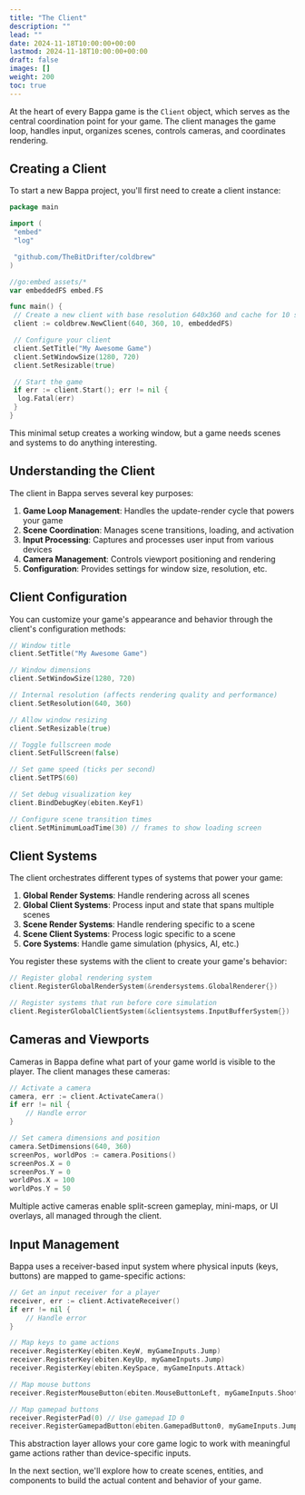 ```yaml
---
title: "The Client"
description: ""
lead: ""
date: 2024-11-18T10:00:00+00:00
lastmod: 2024-11-18T10:00:00+00:00
draft: false
images: []
weight: 200
toc: true
---
```


At the heart of every Bappa game is the `Client` object, which serves as the central coordination point for your game. The client manages the game loop, handles input, organizes scenes, controls cameras, and coordinates rendering.

## Creating a Client

To start a new Bappa project, you'll first need to create a client instance:

```go
package main

import (
 "embed"
 "log"

 "github.com/TheBitDrifter/coldbrew"
)

//go:embed assets/*
var embeddedFS embed.FS

func main() {
 // Create a new client with base resolution 640x360 and cache for 10 scenes
 client := coldbrew.NewClient(640, 360, 10, embeddedFS)

 // Configure your client
 client.SetTitle("My Awesome Game")
 client.SetWindowSize(1280, 720)
 client.SetResizable(true)

 // Start the game
 if err := client.Start(); err != nil {
  log.Fatal(err)
 }
}
```

This minimal setup creates a working window, but a game needs scenes and systems to do anything interesting.

## Understanding the Client

The client in Bappa serves several key purposes:

1. **Game Loop Management**: Handles the update-render cycle that powers your game
2. **Scene Coordination**: Manages scene transitions, loading, and activation
3. **Input Processing**: Captures and processes user input from various devices
4. **Camera Management**: Controls viewport positioning and rendering
5. **Configuration**: Provides settings for window size, resolution, etc.

## Client Configuration

You can customize your game's appearance and behavior through the client's configuration methods:

```go
// Window title
client.SetTitle("My Awesome Game")

// Window dimensions
client.SetWindowSize(1280, 720)

// Internal resolution (affects rendering quality and performance)
client.SetResolution(640, 360)

// Allow window resizing
client.SetResizable(true)

// Toggle fullscreen mode
client.SetFullScreen(false)

// Set game speed (ticks per second)
client.SetTPS(60)

// Set debug visualization key
client.BindDebugKey(ebiten.KeyF1)

// Configure scene transition times
client.SetMinimumLoadTime(30) // frames to show loading screen
```

## Client Systems

The client orchestrates different types of systems that power your game:

1. **Global Render Systems**: Handle rendering across all scenes
2. **Global Client Systems**: Process input and state that spans multiple scenes
3. **Scene Render Systems**: Handle rendering specific to a scene
4. **Scene Client Systems**: Process logic specific to a scene
5. **Core Systems**: Handle game simulation (physics, AI, etc.)

You register these systems with the client to create your game's behavior:

```go
// Register global rendering system
client.RegisterGlobalRenderSystem(&rendersystems.GlobalRenderer{})

// Register systems that run before core simulation
client.RegisterGlobalClientSystem(&clientsystems.InputBufferSystem{})
```

## Cameras and Viewports

Cameras in Bappa define what part of your game world is visible to the player. The client manages these cameras:

```go
// Activate a camera
camera, err := client.ActivateCamera()
if err != nil {
    // Handle error
}

// Set camera dimensions and position
camera.SetDimensions(640, 360)
screenPos, worldPos := camera.Positions()
screenPos.X = 0
screenPos.Y = 0
worldPos.X = 100
worldPos.Y = 50
```

Multiple active cameras enable split-screen gameplay, mini-maps, or UI overlays, all managed through the client.

## Input Management

Bappa uses a receiver-based input system where physical inputs (keys, buttons) are mapped to game-specific actions:

```go
// Get an input receiver for a player
receiver, err := client.ActivateReceiver()
if err != nil {
    // Handle error
}

// Map keys to game actions
receiver.RegisterKey(ebiten.KeyW, myGameInputs.Jump)
receiver.RegisterKey(ebiten.KeyUp, myGameInputs.Jump)
receiver.RegisterKey(ebiten.KeySpace, myGameInputs.Attack)

// Map mouse buttons
receiver.RegisterMouseButton(ebiten.MouseButtonLeft, myGameInputs.Shoot)

// Map gamepad buttons
receiver.RegisterPad(0) // Use gamepad ID 0
receiver.RegisterGamepadButton(ebiten.GamepadButton0, myGameInputs.Jump)
```

This abstraction layer allows your core game logic to work with meaningful game actions rather than device-specific inputs.

In the next section, we'll explore how to create scenes, entities, and components to build the actual content and behavior of your game.
